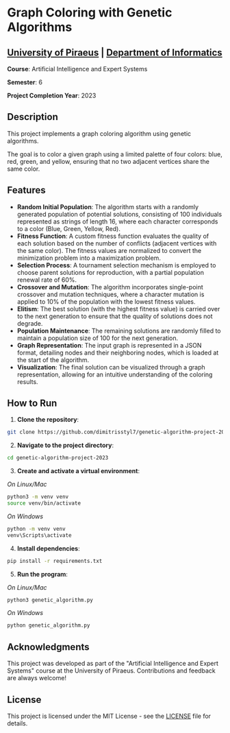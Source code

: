 # Graph Coloring with Genetic Algorithms

## [University of Piraeus](https://www.unipi.gr/en/home/) | [Department of Informatics](https://cs.unipi.gr/en/)
**Course**: Artificial Intelligence and Expert Systems

**Semester**: 6

**Project Completion Year**: 2023

## Description
This project implements a graph coloring algorithm using genetic algorithms.

The goal is to color a given graph using a limited palette of four colors: blue, red, green, and yellow, ensuring that no two adjacent vertices share the same color.

## Features
- **Random Initial Population**: The algorithm starts with a randomly generated population of potential solutions, consisting of 100 individuals represented as strings of length 16, where each character corresponds to a color (Blue, Green, Yellow, Red).
- **Fitness Function**: A custom fitness function evaluates the quality of each solution based on the number of conflicts (adjacent vertices with the same color). The fitness values are normalized to convert the minimization problem into a maximization problem.
- **Selection Process**: A tournament selection mechanism is employed to choose parent solutions for reproduction, with a partial population renewal rate of 60%.
- **Crossover and Mutation**: The algorithm incorporates single-point crossover and mutation techniques, where a character mutation is applied to 10% of the population with the lowest fitness values.
- **Elitism**: The best solution (with the highest fitness value) is carried over to the next generation to ensure that the quality of solutions does not degrade.
- **Population Maintenance**: The remaining solutions are randomly filled to maintain a population size of 100 for the next generation.
- **Graph Representation**: The input graph is represented in a JSON format, detailing nodes and their neighboring nodes, which is loaded at the start of the algorithm.
- **Visualization**: The final solution can be visualized through a graph representation, allowing for an intuitive understanding of the coloring results.

## How to Run
1. **Clone the repository**:
```bash
git clone https://github.com/dimitrisstyl7/genetic-algorithm-project-2023.git
```
2. **Navigate to the project directory**:
```bash
cd genetic-algorithm-project-2023
```
3. **Create and activate a virtual environment**:

_On Linux/Mac_
```bash
python3 -m venv venv
source venv/bin/activate
```

_On Windows_
```bash
python -m venv venv
venv\Scripts\activate
```

4. **Install dependencies**:
```bash
pip install -r requirements.txt
```
5. **Run the program**:

_On Linux/Mac_
```bash
python3 genetic_algorithm.py
```
_On Windows_
```bash
python genetic_algorithm.py
```

## Acknowledgments
This project was developed as part of the "Artificial Intelligence and Expert Systems" course at the University of Piraeus. Contributions and feedback are always welcome!

## License
This project is licensed under the MIT License - see the [LICENSE](LICENSE) file for details.
